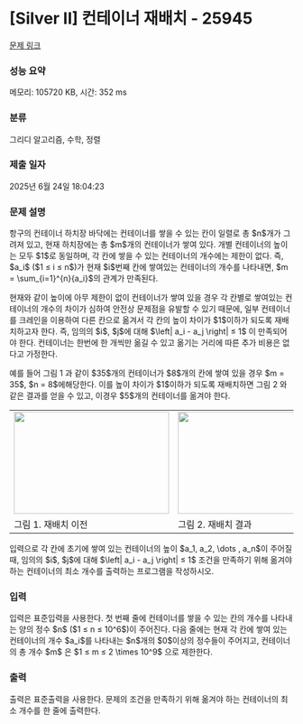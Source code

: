 # [Silver II] 컨테이너 재배치 - 25945 

[문제 링크](https://www.acmicpc.net/problem/25945) 

### 성능 요약

메모리: 105720 KB, 시간: 352 ms

### 분류

그리디 알고리즘, 수학, 정렬

### 제출 일자

2025년 6월 24일 18:04:23

### 문제 설명

<p>항구의 컨테이너 하치장 바닥에는 컨테이너를 쌓을 수 있는 칸이 일렬로 총 $n$개가 그려져 있고, 현재 하치장에는 총 $m$개의 컨테이너가 쌓여 있다. 개별 컨테이너의 높이는 모두 $1$로 동일하며, 각 칸에 쌓을 수 있는 컨테이너의 개수에는 제한이 없다. 즉, $a_i$ ($1 ≤ i ≤ n$)가 현재 $i$번째 칸에 쌓여있는 컨테이너의 개수를 나타내면, $m = \sum_{i=1}^{n}{a_i}$의 관계가 만족된다.</p>

<p>현재와 같이 높이에 아무 제한이 없이 컨테이너가 쌓여 있을 경우 각 칸별로 쌓여있는 컨테이너의 개수의 차이가 심하여 안전상 문제점을 유발할 수 있기 때문에, 일부 컨테이너를 크레인을 이용하여 다른 칸으로 옮겨서 각 칸의 높이 차이가 $1$이하가 되도록 재배치하고자 한다. 즉, 임의의 $i$, $j$에 대해 $\left| a_i - a_j \right| ≤ 1$ 이 만족되어야 한다. 컨테이너는 한번에 한 개씩만 옮길 수 있고 옮기는 거리에 따른 추가 비용은 없다고 가정한다.</p>

<p>예를 들어 그림 1 과 같이 $35$개의 컨테이너가 $8$개의 칸에 쌓여 있을 경우 $m = 35$, $n = 8$에해당한다. 이를 높이 차이가 $1$이하가 되도록 재배치하면 그림 2 와 같은 결과를 얻을 수 있고, 이경우 $5$개의 컨테이너를 옮겨야 한다.</p>

<table class="table table-bordered td-center">
	<tbody>
		<tr>
			<td><img alt="" src="" style="width: 275px; height: 181px;"></td>
			<td><img alt="" src="" style="width: 275px; height: 181px;"></td>
		</tr>
		<tr>
			<td>그림 1. 재배치 이전</td>
			<td>그림 2. 재배치 결과</td>
		</tr>
	</tbody>
</table>

<p>입력으로 각 칸에 초기에 쌓여 있는 컨테이너의 높이 $a_1, a_2, \dots , a_n$이 주어질 때, 임의의 $i$, $j$에 대해 $\left| a_i - a_j \right| ≤ 1$ 조건을 만족하기 위해 옮겨야 하는 컨테이너의 최소 개수를 출력하는 프로그램을 작성하시오.</p>

### 입력 

 <p>입력은 표준입력을 사용한다. 첫 번째 줄에 컨테이너를 쌓을 수 있는 칸의 개수를 나타내는 양의 정수 $n$ ($1 ≤ n ≤ 10^6$)이 주어진다. 다음 줄에는 현재 각 칸에 쌓여 있는 컨테이너의 개수 $a_i$를 나타내는 $n$개의 $0$이상의 정수들이 주어지고, 컨테이너의 총 개수 $m$ 은 $1 ≤ m ≤ 2 \times 10^9$ 으로 제한한다.</p>

### 출력 

 <p>출력은 표준출력을 사용한다. 문제의 조건을 만족하기 위해 옮겨야 하는 컨테이너의 최소 개수를 한 줄에 출력한다.</p>

